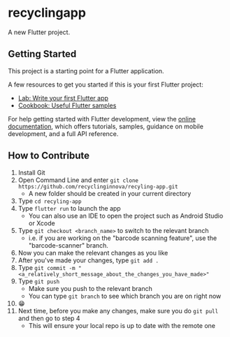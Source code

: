 # recyclingapp

A new Flutter project.

## Getting Started

This project is a starting point for a Flutter application.

A few resources to get you started if this is your first Flutter project:

- [Lab: Write your first Flutter app](https://docs.flutter.dev/get-started/codelab)
- [Cookbook: Useful Flutter samples](https://docs.flutter.dev/cookbook)

For help getting started with Flutter development, view the
[online documentation](https://docs.flutter.dev/), which offers tutorials,
samples, guidance on mobile development, and a full API reference.

## How to Contribute
1. Install Git
2. Open Command Line and enter `git clone https://github.com/recyclinginnova/recyling-app.git`
	- A new folder should be created in your current directory
3. Type `cd recyling-app`
4. Type `flutter run` to launch the app
	- You can also use an IDE to open the project such as Android Studio or Xcode
5. Type `git checkout <branch_name>` to switch to the relevant branch
	- i.e. if you are working on the "barcode scanning feature", use the "barcode-scanner" branch. 
6. Now you can make the relevant changes as you like
7. After you've made your changes, type `git add .`
8. Type `git commit -m "<a_relatively_short_message_about_the_changes_you_have_made>"`
9. Type `git push`
	- Make sure you push to the relevant branch
	- You can type `git branch` to see which branch you are on right now
10. 😁 
11. Next time, before you make any changes, make sure you do `git pull` and then go to step 4
	- This will ensure your local repo is up to date with the remote one
